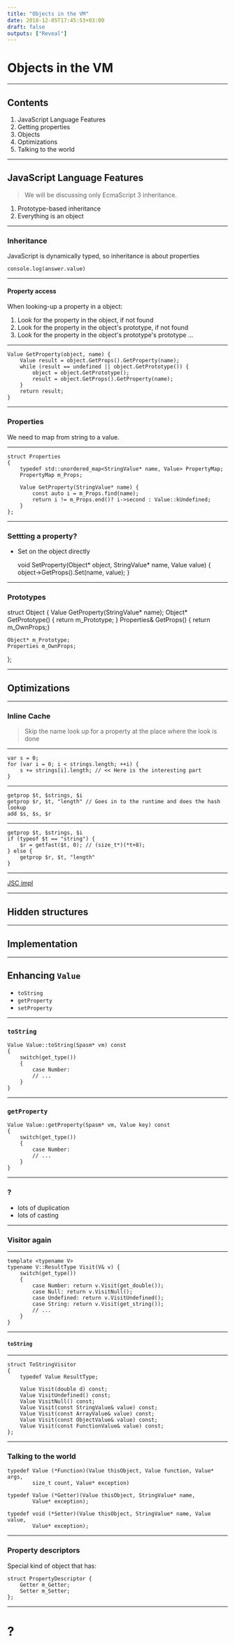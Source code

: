 ```yaml
---
title: "Objects in the VM"
date: 2018-12-05T17:45:53+03:00
draft: false
outputs: ["Reveal"]
---
```

# Objects in the VM

---
## Contents

1. JavaScript Language Features
2. Getting properties
3. Objects
4. Optimizations
4. Talking to the world

---
## JavaScript Language Features

> We will be discussing only EcmaScript 3 inheritance.

1. Prototype-based inheritance
2. Everything is an object

---
### Inheritance

JavaScript is dynamically typed, so inheritance is about properties

    console.log(answer.value)

---
#### Property access

When looking-up a property in a object:
1. Look for the property in the object, if not found
2. Look for the property in the object's prototype, if not found
3. Look for the property in the object's prototype's prototype ...

---

    Value GetProperty(object, name) {
        Value result = object.GetProps().GetProperty(name);
        while (result == undefined || object.GetPrototype()) {
            object = object.GetPrototype();
            result = object.GetProps().GetProperty(name);
        }
        return result;
    }

---
### Properties

We need to map from string to a value.

---

    struct Properties
    {
        typedef std::unordered_map<StringValue* name, Value> PropertyMap;
        PropertyMap m_Props;

        Value GetProperty(StringValue* name) {
            const auto i = m_Props.find(name);
            return i != m_Props.end()? i->second : Value::kUndefined;
        }
    };

---
### Settting a property?

- Set on the object directly

    void SetProperty(Object* object, StringValue* name, Value value) {
        object->GetProps().Set(name, value);
    }

---
### Prototypes

struct Object {
    Value GetProperty(StringValue* name);
    Object* GetPrototype() { return m_Prototype; }
    Properties& GetProps() { return m_OwnProps;}

    Object* m_Prototype;
    Properties m_OwnProps;
};

---
## Optimizations

---
### Inline Cache

> Skip the name look up for a property at the place where the look is done

---

    var s = 0;
    for (var i = 0; i < strings.length; ++i) {
        s += strings[i].length; // << Here is the interesting part
    }

---

    getprop $t, $strings, $i
    getprop $r, $t, "length" // Goes in to the runtime and does the hash lookup
    add $s, $s, $r

---

    getprop $t, $strings, $i
    if (typeof $t == "string") {
        $r = getfast($t, 0); // (size_t*)(*t+8);
    } else {
        getprop $r, $t, "length" 
    }

---

[JSC impl](www.filpizlo.com/papers.html)

---
## Hidden structures


---
## Implementation

---
## Enhancing `Value`

- `toString`
- `getProperty`
- `setProperty`

---
### `toString`

    Value Value::toString(Spasm* vm) const
    {
        switch(get_type())
        {
            case Number:
            // ...
        }
    }

---
### `getProperty`

    Value Value::getProperty(Spasm* vm, Value key) const
    {
        switch(get_type())
        {
            case Number:
            // ...
        }
    }

---
### ?

- lots of duplication
- lots of casting

---
### Visitor again

---

    template <typename V>
    typename V::ResultType Visit(V& v) {
        switch(get_type())
        {
            case Number: return v.Visit(get_double());
            case Null: return v.VisitNull();
            case Undefined: return v.VisitUndefined();
            case String: return v.Visit(get_string());
            // ...
        }
    }

---
#### `toString`

---

    struct ToStringVisitor
    {
        typedef Value ResultType;

        Value Visit(double d) const;
        Value VisitUndefined() const;
        Value VisitNull() const;
        Value Visit(const StringValue& value) const;
        Value Visit(const ArrayValue& value) const;
        Value Visit(const ObjectValue& value) const;
        Value Visit(const FunctionValue& value) const;
    };

---
### Talking to the world


    typedef Value (*Function)(Value thisObject, Value function, Value* args,
            size_t count, Value* exception)

    typedef Value (*Getter)(Value thisObject, StringValue* name,
            Value* exception);

    typedef void (*Setter)(Value thisObject, StringValue* name, Value value,
            Value* exception);

---
### Property descriptors

Special kind of object that has:

    struct PropertyDescriptor {
        Getter m_Getter;
        Setter m_Setter;
    };

---
# ?
